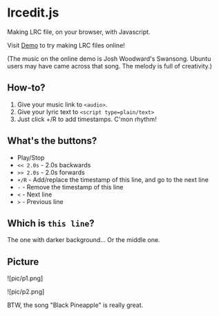 # lrcedit.js
Making LRC file, on your browser, with Javascript.

Visit [Demo](https://outloudvi.github.io/lrcedit.js) to try making LRC files online!

(The music on the online demo is Josh Woodward's Swansong. Ubuntu users may have came across that song. The melody is full of creativity.)

## How-to?
1. Give your music link to `<audio>`.
2. Give your lyric text to `<script type=plain/text>`
3. Just click +/R to add timestamps. C'mon rhythm!

## What's the buttons?
* Play/Stop
* `<< 2.0s` - 2.0s backwards
* `>> 2.0s` - 2.0s forwards
* `+/R` - Add/replace the timestamp of this line, and go to the next line
* `-` - Remove the timestamp of this line
* `<` - Next line
* `>` - Previous line

## Which is `this line`?
The one with darker background... Or the middle one.

## Picture
![pic/p1.png]

![pic/p2.png]

BTW, the song "Black Pineapple" is really great.
